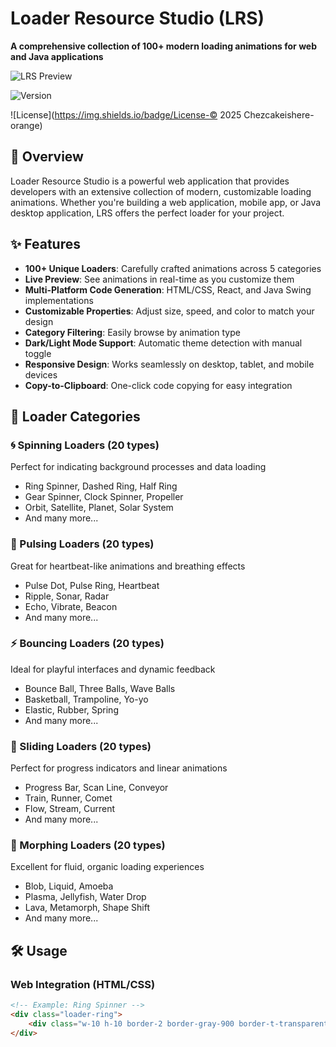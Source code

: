 # Loader Resource Studio (LRS)

**A comprehensive collection of 100+ modern loading animations for web and Java applications**

![LRS Preview](https://img.shields.io/badge/Loaders-100%2B-blue)

 

![Version](https://img.shields.io/badge/Version-1.0.0-green)

 ![License](https://img.shields.io/badge/License-© 2025 Chezcakeishere-orange)

## 🚀 Overview

Loader Resource Studio is a powerful web application that provides developers with an extensive collection of modern, customizable loading animations. Whether you're building a web application, mobile app, or Java desktop application, LRS offers the perfect loader for your project.

## ✨ Features

- **100+ Unique Loaders**: Carefully crafted animations across 5 categories
- **Live Preview**: See animations in real-time as you customize them
- **Multi-Platform Code Generation**: HTML/CSS, React, and Java Swing implementations
- **Customizable Properties**: Adjust size, speed, and color to match your design
- **Category Filtering**: Easily browse by animation type
- **Dark/Light Mode Support**: Automatic theme detection with manual toggle
- **Responsive Design**: Works seamlessly on desktop, tablet, and mobile devices
- **Copy-to-Clipboard**: One-click code copying for easy integration

## 🎯 Loader Categories

### 🌀 Spinning Loaders (20 types)
Perfect for indicating background processes and data loading
- Ring Spinner, Dashed Ring, Half Ring
- Gear Spinner, Clock Spinner, Propeller
- Orbit, Satellite, Planet, Solar System
- And many more...

### 💓 Pulsing Loaders (20 types)
Great for heartbeat-like animations and breathing effects
- Pulse Dot, Pulse Ring, Heartbeat
- Ripple, Sonar, Radar
- Echo, Vibrate, Beacon
- And many more...

### ⚡ Bouncing Loaders (20 types)
Ideal for playful interfaces and dynamic feedback
- Bounce Ball, Three Balls, Wave Balls
- Basketball, Trampoline, Yo-yo
- Elastic, Rubber, Spring
- And many more...

### 🏃 Sliding Loaders (20 types)
Perfect for progress indicators and linear animations
- Progress Bar, Scan Line, Conveyor
- Train, Runner, Comet
- Flow, Stream, Current
- And many more...

### 🌊 Morphing Loaders (20 types)
Excellent for fluid, organic loading experiences
- Blob, Liquid, Amoeba
- Plasma, Jellyfish, Water Drop
- Lava, Metamorph, Shape Shift
- And many more...

## 🛠️ Usage

### Web Integration (HTML/CSS)
```html
<!-- Example: Ring Spinner -->
<div class="loader-ring">
    <div class="w-10 h-10 border-2 border-gray-900 border-t-transparent rounded-full animate-spin"></div>
</div>